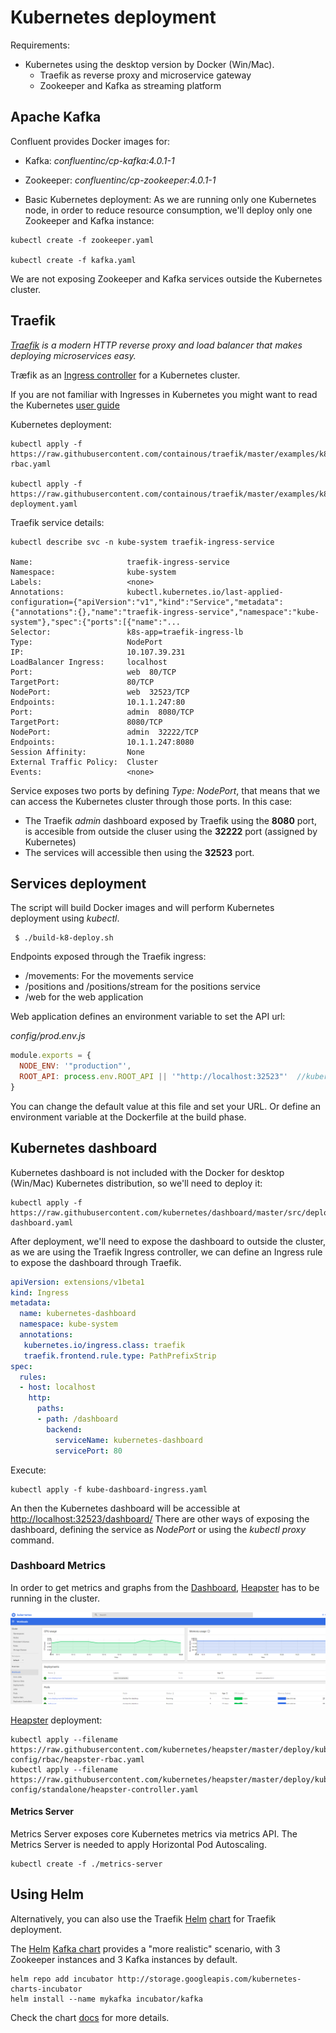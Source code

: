 # Kubernetes deployment 

Requirements:

* Kubernetes using the desktop version by Docker (Win/Mac). 
    * Traefik as reverse proxy and microservice gateway
    * Zookeeper and Kafka as streaming platform

## Apache Kafka

Confluent provides Docker images for:

* Kafka: *confluentinc/cp-kafka:4.0.1-1*   
* Zookeeper: *confluentinc/cp-zookeeper:4.0.1-1*

* Basic Kubernetes deployment: As we are running only one Kubernetes node, in order to reduce resource consumption, we'll deploy only one Zookeeper and Kafka instance: 

```  
kubectl create -f zookeeper.yaml 

kubectl create -f kafka.yaml
```

We are not exposing Zookeeper and Kafka services outside the Kubernetes cluster. 

## Traefik 

*[Traefik](https://traefik.io/) is a modern HTTP reverse proxy and load balancer that makes deploying microservices easy.*

Træfik as an [Ingress controller](https://docs.traefik.io/user-guide/kubernetes/) for a Kubernetes cluster.  

If you are not familiar with Ingresses in Kubernetes you might want to read the Kubernetes [user guide](https://kubernetes.io/docs/concepts/services-networking/ingress/)

Kubernetes deployment: 

```
kubectl apply -f https://raw.githubusercontent.com/containous/traefik/master/examples/k8s/traefik-rbac.yaml
 
kubectl apply -f https://raw.githubusercontent.com/containous/traefik/master/examples/k8s/traefik-deployment.yaml

```


Traefik service details: 

```
kubectl describe svc -n kube-system traefik-ingress-service

Name:                     traefik-ingress-service
Namespace:                kube-system
Labels:                   <none>
Annotations:              kubectl.kubernetes.io/last-applied-configuration={"apiVersion":"v1","kind":"Service","metadata":{"annotations":{},"name":"traefik-ingress-service","namespace":"kube-system"},"spec":{"ports":[{"name":"...
Selector:                 k8s-app=traefik-ingress-lb
Type:                     NodePort
IP:                       10.107.39.231
LoadBalancer Ingress:     localhost
Port:                     web  80/TCP
TargetPort:               80/TCP
NodePort:                 web  32523/TCP
Endpoints:                10.1.1.247:80
Port:                     admin  8080/TCP
TargetPort:               8080/TCP
NodePort:                 admin  32222/TCP
Endpoints:                10.1.1.247:8080
Session Affinity:         None
External Traffic Policy:  Cluster
Events:                   <none>

```

Service exposes two ports by defining *Type: NodePort*, that means that we can access the Kubernetes cluster through those ports. 
In this case:

* The Traefik *admin* dashboard exposed by Traefik using the **8080** port, is accesible from outside the cluser using the **32222** port (assigned by Kubernetes)
* The services will accessible then using the **32523** port. 

## Services deployment

The script will build Docker images and will perform Kubernetes deployment using *kubectl*.

```
 $ ./build-k8-deploy.sh 
```

Endpoints exposed through the Traefik ingress:

 * /movements: For the movements service 
 * /positions and /positions/stream for the positions service
 * /web for the web application 


Web application defines an environment variable to set the API url:

*config/prod.env.js* 

```js
module.exports = {
  NODE_ENV: '"production"',
  ROOT_API: process.env.ROOT_API || '"http://localhost:32523"'  //kubernetes Traefik exposed port
}
```
You can change the default value at this file and set your URL.
Or define an environment variable at the Dockerfile at the build phase. 


## Kubernetes dashboard

Kubernetes dashboard is not included with the Docker for desktop (Win/Mac) Kubernetes distribution, so we'll need to deploy it:

```
kubectl apply -f https://raw.githubusercontent.com/kubernetes/dashboard/master/src/deploy/alternative/kubernetes-dashboard.yaml 
```  

After deployment, we'll need to expose the dashboard to outside the cluster, as we are using the Traefik Ingress controller, we can define an Ingress rule to expose the dashboard through Traefik. 

```yml
apiVersion: extensions/v1beta1
kind: Ingress
metadata:
  name: kubernetes-dashboard
  namespace: kube-system
  annotations:
   kubernetes.io/ingress.class: traefik
   traefik.frontend.rule.type: PathPrefixStrip
spec:
  rules:
  - host: localhost
    http:
      paths:
      - path: /dashboard
        backend:
          serviceName: kubernetes-dashboard
          servicePort: 80
```
Execute: 

```
kubectl apply -f kube-dashboard-ingress.yaml
```

An then the Kubernetes dashboard will be accessible at [http://localhost:32523/dashboard/](http://localhost:32523/dashboard/)
There are other ways of exposing the dashboard, defining the service as *NodePort* or using the *kubectl proxy* command. 

### Dashboard Metrics

In order to get metrics and graphs from the [Dashboard](https://github.com/kubernetes/dashboard), [Heapster](https://github.com/kubernetes/heapster/) has to be running in the cluster.

![heapster](./img/dashboard-heapster.png)

[Heapster](https://github.com/kubernetes/heapster/) deployment: 

```
kubectl apply --filename https://raw.githubusercontent.com/kubernetes/heapster/master/deploy/kube-config/rbac/heapster-rbac.yaml
kubectl apply --filename https://raw.githubusercontent.com/kubernetes/heapster/master/deploy/kube-config/standalone/heapster-controller.yaml
```

#### Metrics Server 

Metrics Server exposes core Kubernetes metrics via metrics API. The Metrics Server is needed to apply Horizontal Pod Autoscaling.

```
kubectl create -f ./metrics-server
```

## Using Helm 

Alternatively, you can also use the Traefik [Helm](https://helm.sh/) [chart](https://github.com/kubernetes/charts/tree/master/stable/traefik) for Traefik deployment. 

The [Helm](https://helm.sh/) [Kafka chart](https://github.com/kubernetes/charts/tree/master/incubator/kafka) provides a "more realistic" scenario, with 3 Zookeeper instances and 3 Kafka instances by default. 

```
helm repo add incubator http://storage.googleapis.com/kubernetes-charts-incubator
helm install --name mykafka incubator/kafka
```

Check the chart [docs](https://github.com/kubernetes/charts/tree/master/incubator/kafka) for more details. 

